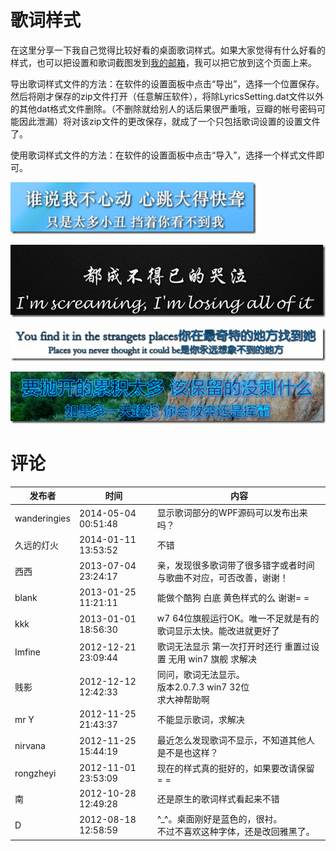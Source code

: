 # 歌词样式

在这里分享一下我自己觉得比较好看的桌面歌词样式。如果大家觉得有什么好看的样式，也可以把设置和歌词截图发到[我的邮箱](mailto:yk000123@sina.com)，我可以把它放到这个页面上来。

导出歌词样式文件的方法：在软件的设置面板中点击“导出”，选择一个位置保存。然后将刚才保存的zip文件打开（任意解压软件），将除LyricsSetting.dat文件以外的其他dat格式文件删除。（不删除就给别人的话后果很严重哦，豆瓣的帐号密码可能因此泄漏）将对该zip文件的更改保存，就成了一个只包括歌词设置的设置文件了。

使用歌词样式文件的方法：在软件的设置面板中点击“导入”，选择一个样式文件即可。

[<img title="K.F.Storm" style="border-left-width: 0px; border-right-width: 0px; background-image: none; border-bottom-width: 0px; padding-top: 0px; padding-left: 0px; display: inline; padding-right: 0px; border-top-width: 0px" border="0" alt="K.F.Storm" src="/attachment/up/blog/images/f13fd1f7f515_C2DD/image_thumb.png" width="393" height="83">](/attachment/up/lyricsstyle/LyricsStyle_K.F.Storm_Pure.zip)

[<img title="Jacky Kwok" style="border-left-width: 0px; border-right-width: 0px; background-image: none; border-bottom-width: 0px; padding-top: 0px; padding-left: 0px; display: inline; padding-right: 0px; border-top-width: 0px" border="0" alt="Jacky Kwok" src="/attachment/up/blog/images/9826db643294_ADBE/4_thumb.jpg" width="504" height="116">](/attachment/up/lyricsstyle/LyricsStyle_JackyKwok.zip)

[<img title="Mika Ju" style="border-left-width: 0px; border-right-width: 0px; background-image: none; border-bottom-width: 0px; padding-top: 0px; padding-left: 0px; display: inline; padding-right: 0px; border-top-width: 0px" border="0" alt="Mika Ju" src="/attachment/up/blog/images/f13fd1f7f515_C2DD/9b523871722e.jpg" width="504" height="53">](/attachment/up/lyricsstyle/LyricsStyle_MikaJu.zip)

[<img title="K.F.Storm (Old)" style="border-top: 0px; border-right: 0px; background-image: none; border-bottom: 0px; padding-top: 0px; padding-left: 0px; border-left: 0px; display: inline; padding-right: 0px" border="0" alt="K.F.Storm (Old)" src="/attachment/up/blog/images/51d4cea34b2b_A70C/image.png" width="504" height="83">](/attachment/up/lyricsstyle/LyricsStyle_K.F.Storm_Old.zip)

# 评论

发布者 | 时间 | 内容
--- | --- | ---
wanderingies | 2014-05-04 00:51:48 | 显示歌词部分的WPF源码可以发布出来吗？
久远的灯火 | 2014-01-11 13:53:52 | 不错
西西 | 2013-07-04 23:24:17 | 亲，发现很多歌词带了很多错字或者时间与歌曲不对应，可否改善，谢谢！
blank | 2013-01-25 11:21:11 | 能做个酷狗 白底 黄色样式的么 谢谢= =
kkk | 2013-01-01 18:56:30 | w7 64位旗舰运行OK。唯一不足就是有的歌词显示太快。能改进就更好了
Imfine | 2012-12-21 23:09:44 | 歌词无法显示 第一次打开时还行 重置过设置 无用 win7 旗舰 求解决
贱影 | 2012-12-12 12:42:33 | 同问，歌词无法显示。<br/>版本2.0.7.3 win7 32位<br/>求大神帮助啊
mr Y | 2012-11-25 21:43:37 | 不能显示歌词，求解决
nirvana | 2012-11-25 15:44:19 | 最近怎么发现歌词不显示，不知道其他人是不是也这样？
rongzheyi | 2012-11-01 23:53:09 | 现在的样式真的挺好的，如果要改请保留 = =
南 | 2012-10-28 12:49:28 | 还是原生的歌词样式看起来不错
D | 2012-08-18 12:58:59 | ^_^。桌面刚好是蓝色的，很衬。<br/>不过不喜欢这种字体，还是改回雅黑了。
